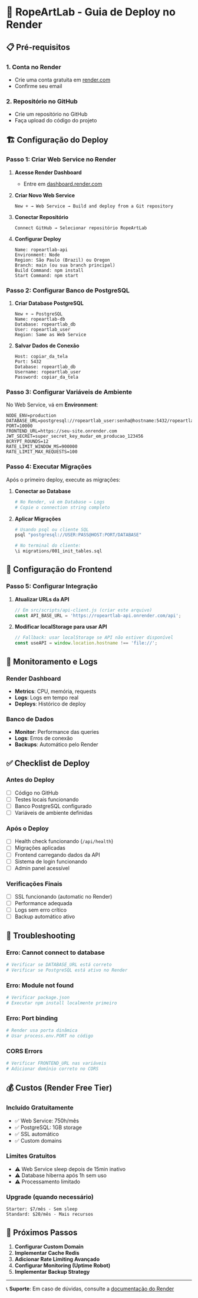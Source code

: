 # 🚀 RopeArtLab - Guia de Deploy no Render

## 📋 Pré-requisitos

### 1. Conta no Render
- Crie uma conta gratuita em [render.com](https://render.com)
- Confirme seu email

### 2. Repositório no GitHub
- Crie um repositório no GitHub
- Faça upload do código do projeto

## 🏗️ Configuração do Deploy

### Passo 1: Criar Web Service no Render

1. **Acesse Render Dashboard**
   - Entre em [dashboard.render.com](https://dashboard.render.com)

2. **Criar Novo Web Service**
   ```
   New + → Web Service → Build and deploy from a Git repository
   ```

3. **Conectar Repositório**
   ```
   Connect GitHub → Selecionar repositório RopeArtLab
   ```

4. **Configurar Deploy**
   ```
   Name: ropeartlab-api
   Environment: Node
   Region: São Paulo (Brazil) ou Oregon
   Branch: main (ou sua branch principal)
   Build Command: npm install
   Start Command: npm start
   ```

### Passo 2: Configurar Banco de PostgreSQL

1. **Criar Database PostgreSQL**
   ```
   New + → PostgreSQL
   Name: ropeartlab-db
   Database: ropeartlab_db
   User: ropeartlab_user
   Region: Same as Web Service
   ```

2. **Salvar Dados de Conexão**
   ```
   Host: copiar_da_tela
   Port: 5432
   Database: ropeartlab_db
   Username: ropeartlab_user
   Password: copiar_da_tela
   ```

### Passo 3: Configurar Variáveis de Ambiente

No Web Service, vá em **Environment**:

```env
NODE_ENV=production
DATABASE_URL=postgresql://ropeartlab_user:senha@hostname:5432/ropeartlab_db
PORT=10000
FRONTEND_URL=https://seu-site.onrender.com
JWT_SECRET=super_secret_key_mudar_em_producao_123456
BCRYPT_ROUNDS=12
RATE_LIMIT_WINDOW_MS=900000
RATE_LIMIT_MAX_REQUESTS=100
```

### Passo 4: Executar Migrações

Após o primeiro deploy, execute as migrações:

1. **Conectar ao Database**
   ```bash
   # No Render, vá em Database → Logs
   # Copie o connection string completo
   ```

2. **Aplicar Migrações**
   ```bash
   # Usando psql ou cliente SQL
   psql "postgresql://USER:PASS@HOST:PORT/DATABASE"
   
   # No terminal do cliente:
   \i migrations/001_init_tables.sql
   ```

## 📱 Configuração do Frontend

### Passo 5: Configurar Integração

1. **Atualizar URLs da API**
   ```javascript
   // Em src/scripts/api-client.js (criar este arquivo)
   const API_BASE_URL = 'https://ropeartlab-api.onrender.com/api';
   ```

2. **Modificar localStorage para usar API**
   ```javascript
   // Fallback: usar localStorage se API não estiver disponível
   const useAPI = window.location.hostname !== 'file://';
   ```

## 🔧 Monitoramento e Logs

### Render Dashboard
- **Metrics**: CPU, memória, requests
- **Logs**: Logs em tempo real
- **Deploys**: Histórico de deploy

### Banco de Dados
- **Monitor**: Performance das queries
- **Logs**: Erros de conexão
- **Backups**: Automático pelo Render

## ✅ Checklist de Deploy

### Antes do Deploy
- [ ] Código no GitHub
- [ ] Testes locais funcionando
- [ ] Banco PostgreSQL configurado
- [ ] Variáveis de ambiente definidas

### Após o Deploy
- [ ] Health check funcionando (`/api/health`)
- [ ] Migrações aplicadas
- [ ] Frontend carregando dados da API
- [ ] Sistema de login funcionando
- [ ] Admin panel acessível

### Verificações Finais
- [ ] SSL funcionando (automatic no Render)
- [ ] Performance adequada
- [ ] Logs sem erro crítico
- [ ] Backup automático ativo

## 🚨 Troubleshooting

### Erro: Cannot connect to database
```bash
# Verificar se DATABASE_URL está correto
# Verificar se PostgreSQL está ativo no Render
```

### Erro: Module not found
```bash
# Verificar package.json
# Executar npm install localmente primeiro
```

### Erro: Port binding
```bash
# Render usa porta dinâmica
# Usar process.env.PORT no código
```

### CORS Errors
```bash
# Verificar FRONTEND_URL nas variáveis
# Adicionar domínio correto no CORS
```

## 💰 Custos (Render Free Tier)

### Incluído Gratuitamente
- ✅ Web Service: 750h/mês
- ✅ PostgreSQL: 1GB storage
- ✅ SSL automático
- ✅ Custom domains

### Limites Gratuitos
- ⚠️ Web Service sleep depois de 15min inativo
- ⚠️ Database hiberna após 1h sem uso
- ⚠️ Processamento limitado

### Upgrade (quando necessário)
```
Starter: $7/mês - Sem sleep
Standard: $20/mês - Mais recursos
```

## 🎯 Próximos Passos

1. **Configurar Custom Domain**
2. **Implementar Cache Redis**
3. **Adicionar Rate Limiting Avançado**
4. **Configurar Monitoring (Uptime Robot)**
5. **Implementar Backup Strategy**

---

📞 **Suporte**: Em caso de dúvidas, consulte a [documentação do Render](https://render.com/docs)
